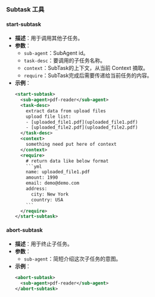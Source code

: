 ### **Subtask 工具**

#### **start-subtask**
- **描述**：用于调用其他子任务。
- **参数**：
  - `sub-agent`：SubAgent id。
  - `task-desc`：要调用的子任务名称。
  - `context`：SubTask的上下文，从当前 Context 摘取。
  - `require`：SubTask完成后需要传递给当前任务的内容。
- **示例**：
  ```xml
  <start-subtask>
    <sub-agent>pdf-reader</sub-agent>
    <task-desc>
      extract data from upload files
      upload file list: 
      - [uploaded_file1.pdf](uploaded_file1.pdf)
      - [uploaded_file2.pdf](uploaded_file2.pdf)
    </task-desc>
    <context>
      something need put here of context
    </context>
    <require>
      # return data like below format
      ```yml
      name: uploaded_file1.pdf
      amount: 1990
      email: demo@demo.com
      address: 
        city: New York
        country: USA
      ```
    </require>
  </start-subtask>
  ```

#### **abort-subtask**
- **描述**：用于终止子任务。
- **参数**：
  - `sub-agent`：简短介绍这次子任务的意图。
- **示例**：
  ```xml
  <abort-subtask>
    <sub-agent>pdf-reader</sub-agent>
  </abort-subtask>
  ```